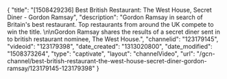 {
    "title": "[1508429236] Best British Restaurant: The West House, Secret Diner - Gordon Ramsay",
    "description": "Gordon Ramsay in search of Britain's best restaurant. Top restaurants from around the UK compete to win the title. \n\nGordon Ramsay shares the results of a secret diner sent in to british restaurant nominee, The West House.",
    "channelid": "123179145",
    "videoid": "123179398",
    "date_created": "1313020800",
    "date_modified": "1508373264",
    "type": "captivate",
    "layout": "channelVideo",
    "url": "\/gcn-channel\/best-british-restaurant-the-west-house-secret-diner-gordon-ramsay\/123179145-123179398"
}